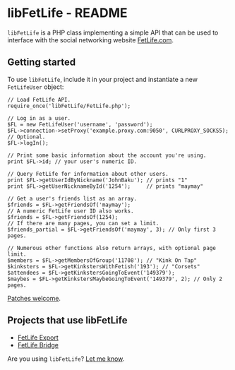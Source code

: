 # libFetLife - README

`libFetLife` is a PHP class implementing a simple API that can be used to interface with the social networking website [FetLife.com](https://fetlife.com/).

## Getting started

To use `libFetLife`, include it in your project and instantiate a new `FetLifeUser` object:

    // Load FetLife API.
    require_once('libFetLife/FetLife.php');

    // Log in as a user.
    $FL = new FetLifeUser('username', 'password');
    $FL->connection->setProxy('example.proxy.com:9050', CURLPROXY_SOCKS5); // Optional.
    $FL->logIn();

    // Print some basic information about the account you're using.
    print $FL->id; // your user's numeric ID.

    // Query FetLife for information about other users.
    print $FL->getUserIdByNickname('JohnBaku'); // prints "1"
    print $FL->getUserNicknameById('1254');     // prints "maymay"

    // Get a user's friends list as an array.
    $friends = $FL->getFriendsOf('maymay');
    // A numeric FetLife user ID also works.
    $friends = $FL->getFriendsOf(1254);
    // If there are many pages, you can set a limit.
    $friends_partial = $FL->getFriendsOf('maymay', 3); // Only first 3 pages.

    // Numerous other functions also return arrays, with optional page limit.
    $members = $FL->getMembersOfGroup('11708'); // "Kink On Tap"
    $kinksters = $FL->getKinkstersWithFetish('193'); // "Corsets"
    $attendees = $FL->getKinkstersGoingToEvent('149379');
    $maybes = $FL->getKinkstersMaybeGoingToEvent('149379', 2); // Only 2 pages.

[Patches welcome](https://github.com/meitar/libFetLife/issues/new).

## Projects that use libFetLife

* [FetLife Export](https://github.com/meitar/fetlife-export/)
* [FetLife Bridge](https://github.com/meitar/fetlife-bridge/)

Are you using `libFetLife`? [Let me know](http://maybemaimed.com/seminars/#booking-inquiry).
